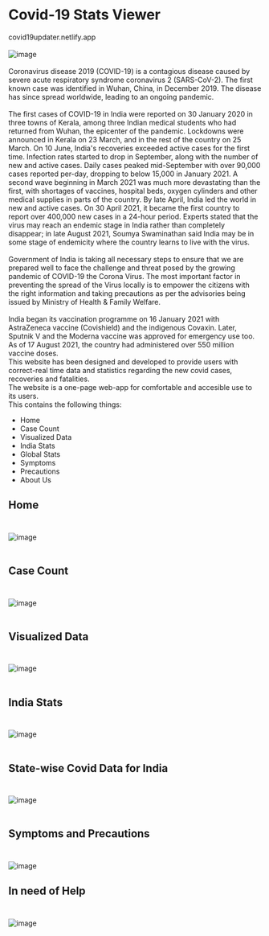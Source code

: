 # Covid-19 Stats Viewer
covid19updater.netlify.app </br></br>
![image](https://user-images.githubusercontent.com/52123628/133957505-4c02c71f-0c7a-47b2-bb53-1f1b599e5557.png) </br></br>
Coronavirus disease 2019 (COVID-19) is a contagious disease caused by severe acute respiratory syndrome coronavirus 2 (SARS-CoV-2). The first known case was identified in Wuhan, China, in December 2019. The disease has since spread worldwide, leading to an ongoing pandemic.
<br><br>The first cases of COVID-19 in India were reported on 30 January 2020 in three towns of Kerala, among three Indian medical students who had returned from Wuhan, the epicenter of the pandemic. Lockdowns were announced in Kerala on 23 March, and in the rest of the country on 25 March. On 10 June, India's recoveries exceeded active cases for the first time. Infection rates started to drop in September, along with the number of new and active cases. Daily cases peaked mid-September with over 90,000 cases reported per-day, dropping to below 15,000 in January 2021. A second wave beginning in March 2021 was much more devastating than the first, with shortages of vaccines, hospital beds, oxygen cylinders and other medical supplies in parts of the country. By late April, India led the world in new and active cases. On 30 April 2021, it became the first country to report over 400,000 new cases in a 24-hour period. Experts stated that the virus may reach an endemic stage in India rather than completely disappear; in late August 2021, Soumya Swaminathan said India may be in some stage of endemicity where the country learns to live with the virus.<br><br>
Government of India is taking all necessary steps to ensure that we are prepared well to face the challenge and threat posed by the growing pandemic of COVID-19 the Corona Virus. The most important factor in preventing the spread of the Virus locally is to empower the citizens with the right information and taking precautions as per the advisories being issued by Ministry of Health & Family Welfare.<br><br>
India began its vaccination programme on 16 January 2021 with AstraZeneca vaccine (Covishield) and the indigenous Covaxin. Later, Sputnik V and the Moderna vaccine was approved for emergency use too. As of 17 August 2021, the country had administered over 550 million vaccine doses.
<br>This website has been designed and developed to provide users with correct-real time data and statistics regarding the new covid cases, recoveries and fatalities.
<br>The website is a one-page web-app for comfortable and accesible use to its users. 
<br> This contains the following things:
<ul>
  <li>Home</li>
  <li>Case Count</li>
  <li>Visualized Data</li>
  <li>India Stats</li>
  <li>Global Stats</li>
  <li>Symptoms</li>
  <li>Precautions</li>
  <li>About Us</li>
</ul>

## Home <br><br>
![image](https://user-images.githubusercontent.com/52123628/133958770-6c7a1b9b-2ed0-48b2-9724-54237f191c4b.png)<br><br>

## Case Count<br><br>
![image](https://user-images.githubusercontent.com/52123628/133959288-ce80265d-e18f-4dcf-be7f-5936b0211fb0.png)<br><br>

## Visualized Data<br><br>
![image](https://user-images.githubusercontent.com/52123628/133959317-634e7949-71fa-419a-b0fa-3a840c040b7e.png)<br><br>

## India Stats<br><br>
![image](https://user-images.githubusercontent.com/52123628/133970760-67c8bf13-4103-48b7-a9d5-a9ec1b5aab9b.png)<br><br>

## State-wise Covid Data for India<br><br>
![image](https://user-images.githubusercontent.com/52123628/133987996-5d03f401-1fc9-4ef2-874e-78c503a82df6.png)<br><br>

## Symptoms and Precautions<br><br>
![image](https://user-images.githubusercontent.com/52123628/133971091-58ed8a43-99b8-4e02-b209-d2cd0ef49dc7.png) 

## In need of Help<br><br>
![image](https://user-images.githubusercontent.com/52123628/133988116-a459cf0d-35da-4004-894d-9813e5752acc.png)
